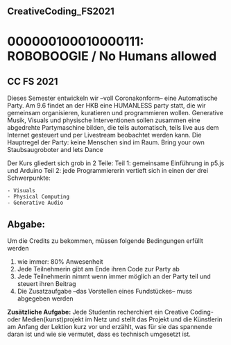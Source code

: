 ## CreativeCoding_FS2021

# 000000100010000111: ROBOBOOGIE / No Humans allowed

## CC FS 2021 

Dieses Semester entwickeln wir –voll Coronakonform– eine Automatische Party. 
Am 9.6 findet an der HKB eine HUMANLESS party statt, die wir gemeinsam organisieren, kuratieren und programmieren wollen. 
Generative Musik, Visuals und physische Interventionen sollen zusammen eine abgedrehte Partymaschine bilden, die teils automatisch, teils live aus dem Internet gesteuert und per Livestream beobachtet werden kann. 
Die Hauptregel der Party: keine Menschen sind im Raum. 
Bring your own Staubsaugroboter and lets Dance

Der Kurs gliedert sich grob in 2 Teile: 
Teil 1: gemeinsame Einführung in p5.js und Arduino
Teil 2: jede Programmiererin vertieft sich in einen der drei Schwerpunkte:

    - Visuals
    - Physical Computing
    - Generative Audio


## Abgabe:

Um die Credits zu bekommen, müssen folgende Bedingungen erfüllt werden

1. wie immer: 80% Anwesenheit
2. Jede Teilnehmerin gibt am Ende ihren Code zur Party ab
3. Jede Teilnehmerin nimmt wenn immer möglich an der Party teil und steuert ihren Beitrag
4. Die Zusatzaufgabe –das Vorstellen eines Fundstückes– muss abgegeben werden


**Zusätzliche Aufgabe:**
Jede Studentin recherchiert ein Creative Coding- oder Medien(kunst)projekt im Netz und stellt das Projekt und die Künstlerin am Anfang der Lektion kurz vor und erzählt, was für sie das spannende daran ist und wie sie vermutet, dass es technisch umgesetzt ist. 
